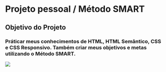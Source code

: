 # Projeto pessoal / Método SMART

## Objetivo do Projeto
### Práticar meus conhecimentos de HTML, HTML Semântico, CSS e CSS Responsivo. Também criar meus objetivos e metas utilizando o Método SMART. 
<img src=https://github.com/user-attachments/assets/716cba4c-6050-4687-9c91-6d47995c3ae0/>

